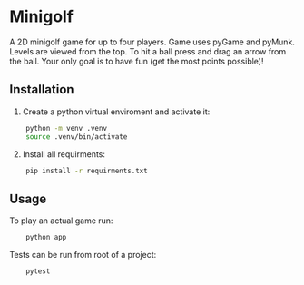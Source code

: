 # Minigolf
A 2D minigolf game for up to four players. Game uses pyGame and pyMunk. Levels are viewed from the top. To hit a ball press and drag an arrow from the ball. Your only goal is to have fun (get the most points possible)!

## Installation
1. Create a python virtual enviroment and activate it:
```sh
    python -m venv .venv
    source .venv/bin/activate
```

2. Install all requirments:
```sh
    pip install -r requirments.txt
```

## Usage

To play an actual game run:
```sh
    python app
```

Tests can be run from root of a project:
```sh
    pytest
```
